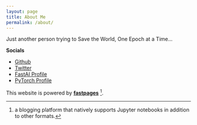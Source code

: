 ```yaml
---
layout: page
title: About Me
permalink: /about/
---
```


Just another person trying to Save the World, One Epoch at a Time...

**Socials**
- [Github](https://github.com/AmarSaini/)
- [Twitter](https://twitter.com/unoverfittable)
- [FastAI Profile](https://forums.fast.ai/u/epoching/)
- [PyTorch Profile](https://discuss.pytorch.org/u/epoching/)

This website is powered by **[fastpages](https://github.com/fastai/fastpages)** [^1].



[^1]:a blogging platform that natively supports Jupyter notebooks in addition to other formats.
